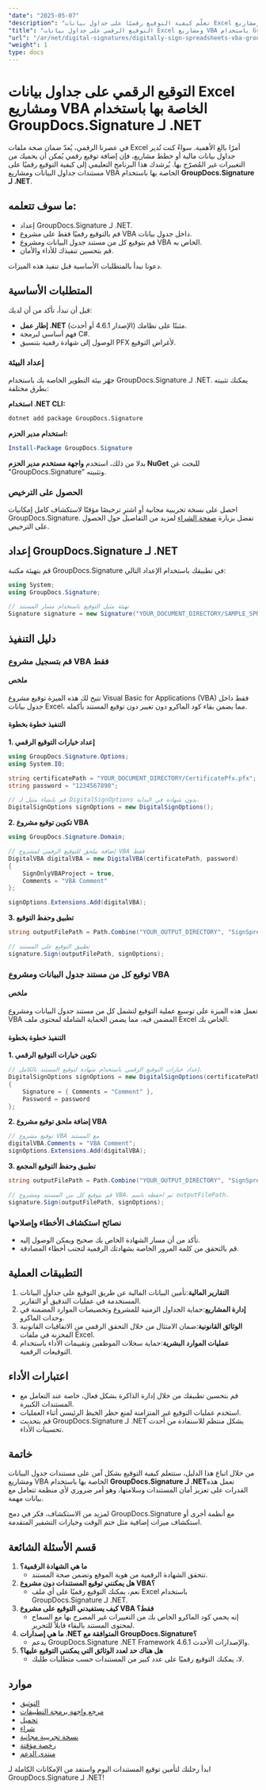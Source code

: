 ```yaml
---
"date": "2025-05-07"
"description": "تعلّم كيفية التوقيع رقميًا على جداول بيانات Excel ومشاريع VBA باستخدام GroupDocs.Signature لـ .NET. احمِ مستنداتك من التعديلات غير المصرح بها."
"title": "التوقيع الرقمي على جداول بيانات Excel ومشاريع VBA باستخدام GroupDocs.Signature لـ .NET"
"url": "/ar/net/digital-signatures/digitally-sign-spreadsheets-vba-groupdocs-net/"
"weight": 1
type: docs
---
```

# التوقيع الرقمي على جداول بيانات Excel ومشاريع VBA الخاصة بها باستخدام GroupDocs.Signature لـ .NET

في عصرنا الرقمي، يُعدّ ضمان صحة ملفات Excel أمرًا بالغ الأهمية. سواءً كنت تُدير جداول بيانات مالية أو خطط مشاريع، فإن إضافة توقيع رقمي يُمكن أن يحميك من التغييرات غير المُصرّح بها. يُرشدك هذا البرنامج التعليمي إلى كيفية التوقيع رقميًا على مستندات جداول البيانات ومشاريع VBA الخاصة بها باستخدام **GroupDocs.Signature لـ .NET**.

## ما سوف تتعلمه:
- إعداد GroupDocs.Signature لـ .NET.
- قم بالتوقيع رقميًا فقط على مشروع VBA داخل جدول بيانات.
- قم بتوقيع كل من مستند جدول البيانات ومشروع VBA الخاص به.
- قم بتحسين تنفيذك للأداء والأمان.

دعونا نبدأ بالمتطلبات الأساسية قبل تنفيذ هذه الميزات.

## المتطلبات الأساسية
قبل أن تبدأ، تأكد من أن لديك:
- **إطار عمل .NET** (الإصدار 4.6.1 أو أحدث) مثبتًا على نظامك.
- فهم أساسي لبرمجة C#.
- الوصول إلى شهادة رقمية بتنسيق PFX لأغراض التوقيع.

### إعداد البيئة
جهّز بيئة التطوير الخاصة بك باستخدام GroupDocs.Signature لـ .NET. يمكنك تثبيته بطرق مختلفة:

**استخدام .NET CLI:**
```bash
dotnet add package GroupDocs.Signature
```

**استخدام مدير الحزم:**
```powershell
Install-Package GroupDocs.Signature
```

بدلا من ذلك، استخدم **واجهة مستخدم مدير الحزم NuGet** للبحث عن "GroupDocs.Signature" وتثبيته.

### الحصول على الترخيص
احصل على نسخة تجريبية مجانية أو اشترِ ترخيصًا مؤقتًا لاستكشاف كامل إمكانيات GroupDocs.Signature. تفضل بزيارة [صفحة الشراء](https://purchase.groupdocs.com/buy) لمزيد من التفاصيل حول الحصول على الترخيص.

## إعداد GroupDocs.Signature لـ .NET
قم بتهيئة مكتبة GroupDocs.Signature في تطبيقك باستخدام الإعداد التالي:

```csharp
using System;
using GroupDocs.Signature;

// تهيئة مثيل التوقيع باستخدام مسار المستند
Signature signature = new Signature("YOUR_DOCUMENT_DIRECTORY/SAMPLE_SPREADSHEET_MACRO_SUPPORT.xlsx");
```

## دليل التنفيذ

### قم بتسجيل مشروع VBA فقط

#### ملخص
تتيح لك هذه الميزة توقيع مشروع Visual Basic for Applications (VBA) فقط داخل جدول بيانات Excel، مما يضمن بقاء كود الماكرو دون تغيير دون توقيع المستند بأكمله.

#### التنفيذ خطوة بخطوة
**1. إعداد خيارات التوقيع الرقمي**

```csharp
using GroupDocs.Signature.Options;
using System.IO;

string certificatePath = "YOUR_DOCUMENT_DIRECTORY/CertificatePfx.pfx";
string password = "1234567890";

// قم بإنشاء مثيل لـ DigitalSignOptions بدون شهادة في البداية.
DigitalSignOptions signOptions = new DigitalSignOptions();
```

**2. تكوين توقيع مشروع VBA**

```csharp
using GroupDocs.Signature.Domain;

// إضافة ملحق للتوقيع الرقمي لمشروع VBA فقط
DigitalVBA digitalVBA = new DigitalVBA(certificatePath, password)
{
    SignOnlyVBAProject = true,
    Comments = "VBA Comment"
};

signOptions.Extensions.Add(digitalVBA);
```

**3. تطبيق وحفظ التوقيع**

```csharp
string outputFilePath = Path.Combine("YOUR_OUTPUT_DIRECTORY", "SignSpreadsheetsVBAProject", "OnlyVBAProject.xlsm");

// تطبيق التوقيع على المستند
signature.Sign(outputFilePath, signOptions);
```

### توقيع كل من مستند جدول البيانات ومشروع VBA

#### ملخص
تعمل هذه الميزة على توسيع عملية التوقيع لتشمل كل من مستند جدول البيانات ومشروع VBA المضمن فيه، مما يضمن الحماية الشاملة لمحتوى ملف Excel الخاص بك.

#### التنفيذ خطوة بخطوة
**1. تكوين خيارات التوقيع الرقمي**

```csharp
// إعداد خيارات التوقيع الرقمي باستخدام شهادة لتوقيع المستند بالكامل.
DigitalSignOptions signOptions = new DigitalSignOptions(certificatePath)
{
    Signature = { Comments = "Comment" },
    Password = password
};
```

**2. إضافة ملحق توقيع مشروع VBA**

```csharp
// توقيع مشروع VBA مع المستند
digitalVBA.Comments = "VBA Comment";
signOptions.Extensions.Add(digitalVBA);
```

**3. تطبيق وحفظ التوقيع المجمع**

```csharp
string outputFilePath = Path.Combine("YOUR_OUTPUT_DIRECTORY", "SignSpreadsheetsVBAProject", "DocumentAndVBAProject.xlsm");

// قم بتوقيع كل من المستند ومشروع VBA، ثم احفظه باسم outputFilePath.
signature.Sign(outputFilePath, signOptions);
```

### نصائح استكشاف الأخطاء وإصلاحها
- تأكد من أن مسار الشهادة الخاص بك صحيح ويمكن الوصول إليه.
- قم بالتحقق من كلمة المرور الخاصة بشهادتك الرقمية لتجنب أخطاء المصادقة.

## التطبيقات العملية
1. **التقارير المالية**:تأمين البيانات المالية عن طريق التوقيع على جداول البيانات المستخدمة في عمليات التدقيق أو التقارير.
2. **إدارة المشاريع**:حماية الجداول الزمنية للمشروع وتخصيصات الموارد المضمنة في وحدات الماكرو.
3. **الوثائق القانونية**:ضمان الامتثال من خلال التحقق الرقمي من الاتفاقيات القانونية المخزنة في ملفات Excel.
4. **عمليات الموارد البشرية**:حماية سجلات الموظفين وتقييمات الأداء باستخدام التوقيعات الرقمية.

## اعتبارات الأداء
- قم بتحسين تطبيقك من خلال إدارة الذاكرة بشكل فعال، خاصة عند التعامل مع المستندات الكبيرة.
- استخدم عمليات التوقيع غير المتزامنة لمنع حظر الخيط الرئيسي أثناء العمليات.
- قم بتحديث GroupDocs.Signature لـ .NET بشكل منتظم للاستفادة من أحدث تحسينات الأداء.

## خاتمة
من خلال اتباع هذا الدليل، ستتعلم كيفية التوقيع بشكل آمن على مستندات جدول البيانات ومشاريع VBA الخاصة بها باستخدام **GroupDocs.Signature لـ .NET**تعمل هذه القدرات على تعزيز أمان المستندات وسلامتها، وهو أمر ضروري لأي منظمة تتعامل مع بيانات مهمة.

لمزيد من الاستكشاف، فكر في دمج GroupDocs.Signature مع أنظمة أخرى أو استكشاف ميزات إضافية مثل ختم الوقت وخيارات التشفير المتقدمة.

## قسم الأسئلة الشائعة
1. **ما هي الشهادة الرقمية؟**
   - تتحقق الشهادة الرقمية من هوية الموقع وتضمن صحة المستند.
2. **هل يمكنني توقيع المستندات دون مشروع VBA؟**
   - نعم، يمكنك التوقيع رقميًا على أي ملف Excel باستخدام GroupDocs.Signature لـ .NET.
3. **كيف يستفيدني التوقيع على مشروع VBA فقط؟**
   - إنه يحمي كود الماكرو الخاص بك من التغييرات غير المصرح بها مع السماح لمحتوى المستند بالبقاء قابلاً للتحرير.
4. **ما هي إصدارات .NET المتوافقة مع GroupDocs.Signature؟**
   - يدعم GroupDocs.Signature .NET Framework 4.6.1 والإصدارات الأحدث.
5. **هل هناك حد لعدد الوثائق التي يمكنني التوقيع عليها؟**
   - لا، يمكنك التوقيع رقميًا على عدد كبير من المستندات حسب متطلبات طلبك.

## موارد
- [التوثيق](https://docs.groupdocs.com/signature/net/)
- [مرجع واجهة برمجة التطبيقات](https://reference.groupdocs.com/signature/net/)
- [تحميل](https://releases.groupdocs.com/signature/net/)
- [شراء](https://purchase.groupdocs.com/buy)
- [نسخة تجريبية مجانية](https://releases.groupdocs.com/signature/net/)
- [رخصة مؤقتة](https://purchase.groupdocs.com/temporary-license/)
- [منتدى الدعم](https://forum.groupdocs.com/c/signature/) 

ابدأ رحلتك لتأمين توقيع المستندات اليوم واستفد من الإمكانات الكاملة لـ GroupDocs.Signature لـ .NET!